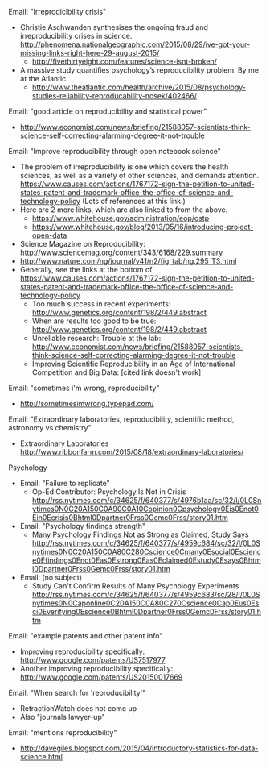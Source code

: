 Email: "Irreprodicibility crisis"
* Christie Aschwanden synthesises the ongoing fraud and irreproducibility crises in science. http://phenomena.nationalgeographic.com/2015/08/29/ive-got-your-missing-links-right-here-29-august-2015/
  * http://fivethirtyeight.com/features/science-isnt-broken/
* A massive study quantifies psychology’s reproducibility problem. By me at the Atlantic.
  * http://www.theatlantic.com/health/archive/2015/08/psychology-studies-reliability-reproducability-nosek/402466/

Email: "good article on reproducibility and statistical power"
* http://www.economist.com/news/briefing/21588057-scientists-think-science-self-correcting-alarming-degree-it-not-trouble

Email: "Improve reproducibility through open notebook science"
* The problem of irreproducibility is one which covers the health sciences, as well as a variety of other sciences, and demands attention. https://www.causes.com/actions/1767172-sign-the-petition-to-united-states-patent-and-trademark-office-the-office-of-science-and-technology-policy  (Lots of references at this link.)
* Here are 2 more links, which are also linked to from the above.
  * https://www.whitehouse.gov/administration/eop/ostp
  * https://www.whitehouse.gov/blog/2013/05/16/introducing-project-open-data
* Science Magazine on Reproducibility: http://www.sciencemag.org/content/343/6168/229.summary
* http://www.nature.com/ng/journal/v41/n2/fig_tab/ng.295_T3.html
* Generally, see the links at the bottom of https://www.causes.com/actions/1767172-sign-the-petition-to-united-states-patent-and-trademark-office-the-office-of-science-and-technology-policy
  * Too much success in recent experiments: http://www.genetics.org/content/198/2/449.abstract
  * When are results too good to be true: http://www.genetics.org/content/198/2/449.abstract
  * Unreliable research: Trouble at the lab: http://www.economist.com/news/briefing/21588057-scientists-think-science-self-correcting-alarming-degree-it-not-trouble
  * Improving Scientific Reproducibility in an Age of International Competition and Big Data: [cited link doesn't work]

Email: "sometimes i'm wrong, reproducibility"
* http://sometimesimwrong.typepad.com/

Email: "Extraordinary laboratories, reproducibility, scientific method, astronomy vs chemistry"
* Extraordinary Laboratories http://www.ribbonfarm.com/2015/08/18/extraordinary-laboratories/

Psychology
* Email: "Failure to replicate"
  * Op-Ed Contributor: Psychology Is Not in Crisis http://rss.nytimes.com/c/34625/f/640377/s/4976b1aa/sc/32/l/0L0Snytimes0N0C20A150C0A90C0A10Copinion0Cpsychology0Eis0Enot0Ein0Ecrisis0Bhtml0Dpartner0Frss0Gemc0Frss/story01.htm
* Email: "Psychology findings strength"
  * Many Psychology Findings Not as Strong as Claimed, Study Says http://rss.nytimes.com/c/34625/f/640377/s/4959c684/sc/32/l/0L0Snytimes0N0C20A150C0A80C280Cscience0Cmany0Esocial0Escience0Efindings0Enot0Eas0Estrong0Eas0Eclaimed0Estudy0Esays0Bhtml0Dpartner0Frss0Gemc0Frss/story01.htm
* Email: (no subject)
  * Study Can't Confirm Results of Many Psychology Experiments http://rss.nytimes.com/c/34625/f/640377/s/4959c683/sc/28/l/0L0Snytimes0N0Caponline0C20A150C0A80C270Cscience0Cap0Eus0Esci0Everifying0Escience0Bhtml0Dpartner0Frss0Gemc0Frss/story01.htm

Email: "example patents and other patent info"
* Improving reproducibility specifically: http://www.google.com/patents/US7517977
* Another improving reproducibility specifically: http://www.google.com/patents/US20150017669

Email: "When search for 'reproducibility'"
* RetractionWatch does not come up
* Also "journals lawyer-up"

Email: "mentions reproducibility"
* http://davegiles.blogspot.com/2015/04/introductory-statistics-for-data-science.html